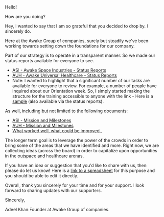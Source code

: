 Hello!

How are you doing?

Hey, I wanted to say that I am so grateful that you decided to drop by. I sincerely do.

Here at the Awake Group of companies, surely but steadily we've been working towards setting down the foundations for our company. 

Part of our strategy is to operate in a transparent manner. So we made our status reports available for everyone to see. 
* [ASI - Awake Space Industries - Status Reports](https://app.clickup.com/8576617/docs/85qk9-721/85qk9-497)
* [AUH - Awake Universal Healthcare - Status Reports](https://app.clickup.com/8576617/docs/85qk9-728/85qk9-504)
* Note: I wanted to highlight that a significant number of our tasks are available for everyone to review. For example, a number of people have inquired about our Orientation week. So, I simply started making the structure for the training accessible to anyone with the link - Here is a [sample](https://app.clickup.com/t/n74gx6) (also available via the status reports).
 

As well, including but not limited to the following documents:
* [ASI - Mission and Milestones](https://app.clickup.com/8576617/docs/85qk9-329/85qk9-105)
* [AUH - Mission and Milestones](https://app.clickup.com/8576617/docs/85qk9-315/85qk9-91)
* [What worked well, what could be improved..](https://doc.clickup.com/d/h/85qk9-938/1e915b65980fe87)

The longer term goal is to leverage the power of the crowds in order to bring some of the areas that we have identified and more. Right now, we are collecting ideas (across the board) in order to capitalize upon opportunities in the outspace and healthcare arenas. 

If you have an idea or suggestion that you'd like to share with us, then please do let us know! Here is a [link to a spreadsheet](https://docs.google.com/spreadsheets/d/1e62FuwbWvoAKEcIQ_1E2l7oesyooBHS-xDL6DNjl7-A/edit?usp=sharing) for this purpose and you should be able to edit it directly. 


Overall, thank you sincerely for your time and for your support. I look forward to sharing updates with our supporters.

Sincerely, 

Adeel Khan
Founder at Awake Group of companies.
